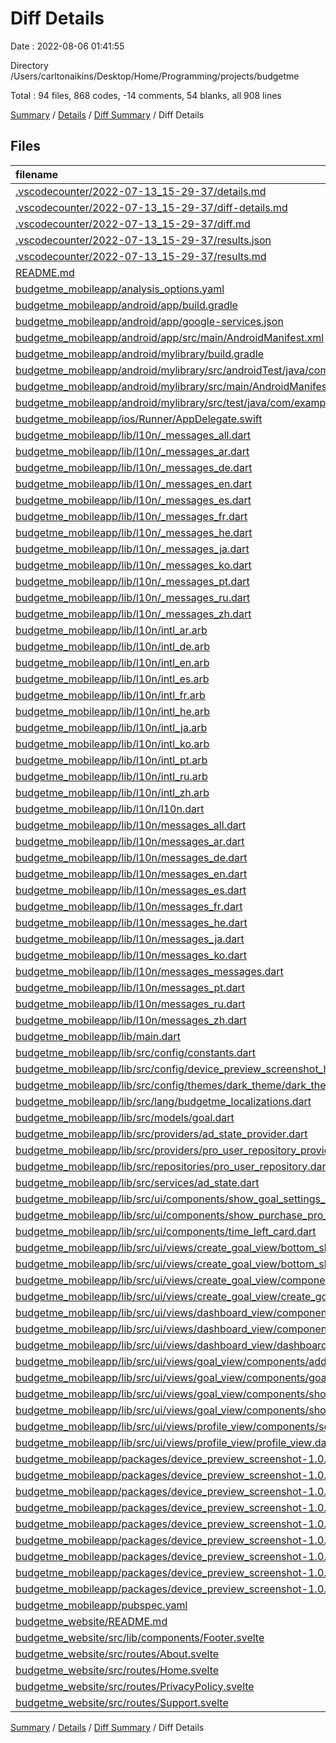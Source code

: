 # Diff Details

Date : 2022-08-06 01:41:55

Directory /Users/carltonaikins/Desktop/Home/Programming/projects/budgetme

Total : 94 files,  868 codes, -14 comments, 54 blanks, all 908 lines

[Summary](results.md) / [Details](details.md) / [Diff Summary](diff.md) / Diff Details

## Files
| filename | language | code | comment | blank | total |
| :--- | :--- | ---: | ---: | ---: | ---: |
| [.vscodecounter/2022-07-13_15-29-37/details.md](/.vscodecounter/2022-07-13_15-29-37/details.md) | Markdown | 252 | 0 | 6 | 258 |
| [.vscodecounter/2022-07-13_15-29-37/diff-details.md](/.vscodecounter/2022-07-13_15-29-37/diff-details.md) | Markdown | 60 | 0 | 6 | 66 |
| [.vscodecounter/2022-07-13_15-29-37/diff.md](/.vscodecounter/2022-07-13_15-29-37/diff.md) | Markdown | 34 | 0 | 7 | 41 |
| [.vscodecounter/2022-07-13_15-29-37/results.json](/.vscodecounter/2022-07-13_15-29-37/results.json) | JSON | 1 | 0 | 0 | 1 |
| [.vscodecounter/2022-07-13_15-29-37/results.md](/.vscodecounter/2022-07-13_15-29-37/results.md) | Markdown | 115 | 0 | 7 | 122 |
| [README.md](/README.md) | Markdown | 29 | -30 | 1 | 0 |
| [budgetme_mobileapp/analysis_options.yaml](/budgetme_mobileapp/analysis_options.yaml) | YAML | 3 | 23 | 4 | 30 |
| [budgetme_mobileapp/android/app/build.gradle](/budgetme_mobileapp/android/app/build.gradle) | Groovy | 15 | -2 | 2 | 15 |
| [budgetme_mobileapp/android/app/google-services.json](/budgetme_mobileapp/android/app/google-services.json) | JSON | 36 | 0 | 0 | 36 |
| [budgetme_mobileapp/android/app/src/main/AndroidManifest.xml](/budgetme_mobileapp/android/app/src/main/AndroidManifest.xml) | XML | 5 | 0 | 0 | 5 |
| [budgetme_mobileapp/android/mylibrary/build.gradle](/budgetme_mobileapp/android/mylibrary/build.gradle) | Groovy | 29 | 0 | 6 | 35 |
| [budgetme_mobileapp/android/mylibrary/src/androidTest/java/com/example/mylibrary/ExampleInstrumentedTest.java](/budgetme_mobileapp/android/mylibrary/src/androidTest/java/com/example/mylibrary/ExampleInstrumentedTest.java) | Java | 15 | 6 | 5 | 26 |
| [budgetme_mobileapp/android/mylibrary/src/main/AndroidManifest.xml](/budgetme_mobileapp/android/mylibrary/src/main/AndroidManifest.xml) | XML | 4 | 0 | 1 | 5 |
| [budgetme_mobileapp/android/mylibrary/src/test/java/com/example/mylibrary/ExampleUnitTest.java](/budgetme_mobileapp/android/mylibrary/src/test/java/com/example/mylibrary/ExampleUnitTest.java) | Java | 9 | 5 | 3 | 17 |
| [budgetme_mobileapp/ios/Runner/AppDelegate.swift](/budgetme_mobileapp/ios/Runner/AppDelegate.swift) | Swift | 2 | 0 | 2 | 4 |
| [budgetme_mobileapp/lib/l10n/_messages_all.dart](/budgetme_mobileapp/lib/l10n/_messages_all.dart) | Dart | -84 | -11 | -10 | -105 |
| [budgetme_mobileapp/lib/l10n/_messages_ar.dart](/budgetme_mobileapp/lib/l10n/_messages_ar.dart) | Dart | -27 | -11 | -9 | -47 |
| [budgetme_mobileapp/lib/l10n/_messages_de.dart](/budgetme_mobileapp/lib/l10n/_messages_de.dart) | Dart | -27 | -11 | -9 | -47 |
| [budgetme_mobileapp/lib/l10n/_messages_en.dart](/budgetme_mobileapp/lib/l10n/_messages_en.dart) | Dart | -27 | -11 | -9 | -47 |
| [budgetme_mobileapp/lib/l10n/_messages_es.dart](/budgetme_mobileapp/lib/l10n/_messages_es.dart) | Dart | -27 | -11 | -9 | -47 |
| [budgetme_mobileapp/lib/l10n/_messages_fr.dart](/budgetme_mobileapp/lib/l10n/_messages_fr.dart) | Dart | -27 | -11 | -9 | -47 |
| [budgetme_mobileapp/lib/l10n/_messages_he.dart](/budgetme_mobileapp/lib/l10n/_messages_he.dart) | Dart | -27 | -11 | -9 | -47 |
| [budgetme_mobileapp/lib/l10n/_messages_ja.dart](/budgetme_mobileapp/lib/l10n/_messages_ja.dart) | Dart | -27 | -11 | -9 | -47 |
| [budgetme_mobileapp/lib/l10n/_messages_ko.dart](/budgetme_mobileapp/lib/l10n/_messages_ko.dart) | Dart | -27 | -11 | -9 | -47 |
| [budgetme_mobileapp/lib/l10n/_messages_pt.dart](/budgetme_mobileapp/lib/l10n/_messages_pt.dart) | Dart | -27 | -11 | -9 | -47 |
| [budgetme_mobileapp/lib/l10n/_messages_ru.dart](/budgetme_mobileapp/lib/l10n/_messages_ru.dart) | Dart | -27 | -11 | -9 | -47 |
| [budgetme_mobileapp/lib/l10n/_messages_zh.dart](/budgetme_mobileapp/lib/l10n/_messages_zh.dart) | Dart | -27 | -11 | -9 | -47 |
| [budgetme_mobileapp/lib/l10n/intl_ar.arb](/budgetme_mobileapp/lib/l10n/intl_ar.arb) | JSON | 4 | 0 | 0 | 4 |
| [budgetme_mobileapp/lib/l10n/intl_de.arb](/budgetme_mobileapp/lib/l10n/intl_de.arb) | JSON | 4 | 0 | 0 | 4 |
| [budgetme_mobileapp/lib/l10n/intl_en.arb](/budgetme_mobileapp/lib/l10n/intl_en.arb) | JSON | 4 | 0 | -1 | 3 |
| [budgetme_mobileapp/lib/l10n/intl_es.arb](/budgetme_mobileapp/lib/l10n/intl_es.arb) | JSON | 4 | 0 | 0 | 4 |
| [budgetme_mobileapp/lib/l10n/intl_fr.arb](/budgetme_mobileapp/lib/l10n/intl_fr.arb) | JSON | 4 | 0 | 0 | 4 |
| [budgetme_mobileapp/lib/l10n/intl_he.arb](/budgetme_mobileapp/lib/l10n/intl_he.arb) | JSON | 4 | 0 | 0 | 4 |
| [budgetme_mobileapp/lib/l10n/intl_ja.arb](/budgetme_mobileapp/lib/l10n/intl_ja.arb) | JSON | 4 | 0 | 0 | 4 |
| [budgetme_mobileapp/lib/l10n/intl_ko.arb](/budgetme_mobileapp/lib/l10n/intl_ko.arb) | JSON | 4 | 0 | 0 | 4 |
| [budgetme_mobileapp/lib/l10n/intl_pt.arb](/budgetme_mobileapp/lib/l10n/intl_pt.arb) | JSON | 4 | 0 | 0 | 4 |
| [budgetme_mobileapp/lib/l10n/intl_ru.arb](/budgetme_mobileapp/lib/l10n/intl_ru.arb) | JSON | 4 | 0 | 0 | 4 |
| [budgetme_mobileapp/lib/l10n/intl_zh.arb](/budgetme_mobileapp/lib/l10n/intl_zh.arb) | JSON | 4 | 0 | 0 | 4 |
| [budgetme_mobileapp/lib/l10n/l10n.dart](/budgetme_mobileapp/lib/l10n/l10n.dart) | Dart | 40 | 1 | 1 | 42 |
| [budgetme_mobileapp/lib/l10n/messages_all.dart](/budgetme_mobileapp/lib/l10n/messages_all.dart) | Dart | 4 | 0 | 0 | 4 |
| [budgetme_mobileapp/lib/l10n/messages_ar.dart](/budgetme_mobileapp/lib/l10n/messages_ar.dart) | Dart | 1 | 0 | 0 | 1 |
| [budgetme_mobileapp/lib/l10n/messages_de.dart](/budgetme_mobileapp/lib/l10n/messages_de.dart) | Dart | 1 | 0 | 0 | 1 |
| [budgetme_mobileapp/lib/l10n/messages_en.dart](/budgetme_mobileapp/lib/l10n/messages_en.dart) | Dart | -1 | 0 | 0 | -1 |
| [budgetme_mobileapp/lib/l10n/messages_es.dart](/budgetme_mobileapp/lib/l10n/messages_es.dart) | Dart | 1 | 0 | 0 | 1 |
| [budgetme_mobileapp/lib/l10n/messages_fr.dart](/budgetme_mobileapp/lib/l10n/messages_fr.dart) | Dart | 7 | 0 | 0 | 7 |
| [budgetme_mobileapp/lib/l10n/messages_he.dart](/budgetme_mobileapp/lib/l10n/messages_he.dart) | Dart | 1 | 0 | 0 | 1 |
| [budgetme_mobileapp/lib/l10n/messages_ja.dart](/budgetme_mobileapp/lib/l10n/messages_ja.dart) | Dart | 1 | 0 | 0 | 1 |
| [budgetme_mobileapp/lib/l10n/messages_ko.dart](/budgetme_mobileapp/lib/l10n/messages_ko.dart) | Dart | 1 | 0 | 0 | 1 |
| [budgetme_mobileapp/lib/l10n/messages_messages.dart](/budgetme_mobileapp/lib/l10n/messages_messages.dart) | Dart | 86 | 9 | 14 | 109 |
| [budgetme_mobileapp/lib/l10n/messages_pt.dart](/budgetme_mobileapp/lib/l10n/messages_pt.dart) | Dart | 1 | 0 | 0 | 1 |
| [budgetme_mobileapp/lib/l10n/messages_ru.dart](/budgetme_mobileapp/lib/l10n/messages_ru.dart) | Dart | 1 | 0 | 0 | 1 |
| [budgetme_mobileapp/lib/l10n/messages_zh.dart](/budgetme_mobileapp/lib/l10n/messages_zh.dart) | Dart | 1 | 0 | 0 | 1 |
| [budgetme_mobileapp/lib/main.dart](/budgetme_mobileapp/lib/main.dart) | Dart | -6 | 5 | 2 | 1 |
| [budgetme_mobileapp/lib/src/config/constants.dart](/budgetme_mobileapp/lib/src/config/constants.dart) | Dart | 12 | 0 | 1 | 13 |
| [budgetme_mobileapp/lib/src/config/device_preview_screenshot_helper.dart](/budgetme_mobileapp/lib/src/config/device_preview_screenshot_helper.dart) | Dart | 34 | 9 | 5 | 48 |
| [budgetme_mobileapp/lib/src/config/themes/dark_theme/dark_theme.dart](/budgetme_mobileapp/lib/src/config/themes/dark_theme/dark_theme.dart) | Dart | 1 | 0 | 0 | 1 |
| [budgetme_mobileapp/lib/src/lang/budgetme_localizations.dart](/budgetme_mobileapp/lib/src/lang/budgetme_localizations.dart) | Dart | 4 | 0 | 1 | 5 |
| [budgetme_mobileapp/lib/src/models/goal.dart](/budgetme_mobileapp/lib/src/models/goal.dart) | Dart | 14 | 0 | 1 | 15 |
| [budgetme_mobileapp/lib/src/providers/ad_state_provider.dart](/budgetme_mobileapp/lib/src/providers/ad_state_provider.dart) | Dart | 5 | 17 | 4 | 26 |
| [budgetme_mobileapp/lib/src/providers/pro_user_repository_provider.dart](/budgetme_mobileapp/lib/src/providers/pro_user_repository_provider.dart) | Dart | 5 | 0 | 2 | 7 |
| [budgetme_mobileapp/lib/src/repositories/pro_user_repository.dart](/budgetme_mobileapp/lib/src/repositories/pro_user_repository.dart) | Dart | 15 | 2 | 10 | 27 |
| [budgetme_mobileapp/lib/src/services/ad_state.dart](/budgetme_mobileapp/lib/src/services/ad_state.dart) | Dart | 22 | 19 | 6 | 47 |
| [budgetme_mobileapp/lib/src/ui/components/show_goal_settings_bottom_sheet.dart](/budgetme_mobileapp/lib/src/ui/components/show_goal_settings_bottom_sheet.dart) | Dart | 130 | 20 | 6 | 156 |
| [budgetme_mobileapp/lib/src/ui/components/show_purchase_pro_bottom_sheet.dart](/budgetme_mobileapp/lib/src/ui/components/show_purchase_pro_bottom_sheet.dart) | Dart | 107 | 10 | 26 | 143 |
| [budgetme_mobileapp/lib/src/ui/components/time_left_card.dart](/budgetme_mobileapp/lib/src/ui/components/time_left_card.dart) | Dart | 7 | 0 | 0 | 7 |
| [budgetme_mobileapp/lib/src/ui/views/create_goal_view/bottom_sheet_views/view_five.dart](/budgetme_mobileapp/lib/src/ui/views/create_goal_view/bottom_sheet_views/view_five.dart) | Dart | 24 | 2 | 5 | 31 |
| [budgetme_mobileapp/lib/src/ui/views/create_goal_view/bottom_sheet_views/view_three.dart](/budgetme_mobileapp/lib/src/ui/views/create_goal_view/bottom_sheet_views/view_three.dart) | Dart | 18 | 0 | 1 | 19 |
| [budgetme_mobileapp/lib/src/ui/views/create_goal_view/components/show_image_selection_bottom_sheet.dart](/budgetme_mobileapp/lib/src/ui/views/create_goal_view/components/show_image_selection_bottom_sheet.dart) | Dart | 0 | 0 | -1 | -1 |
| [budgetme_mobileapp/lib/src/ui/views/create_goal_view/create_goal_view.dart](/budgetme_mobileapp/lib/src/ui/views/create_goal_view/create_goal_view.dart) | Dart | -14 | 0 | 0 | -14 |
| [budgetme_mobileapp/lib/src/ui/views/dashboard_view/components/add_goal_button.dart](/budgetme_mobileapp/lib/src/ui/views/dashboard_view/components/add_goal_button.dart) | Dart | 1 | 0 | 0 | 1 |
| [budgetme_mobileapp/lib/src/ui/views/dashboard_view/components/goal_card.dart](/budgetme_mobileapp/lib/src/ui/views/dashboard_view/components/goal_card.dart) | Dart | 1 | 0 | 0 | 1 |
| [budgetme_mobileapp/lib/src/ui/views/dashboard_view/dashboard_view.dart](/budgetme_mobileapp/lib/src/ui/views/dashboard_view/dashboard_view.dart) | Dart | -3 | 0 | -2 | -5 |
| [budgetme_mobileapp/lib/src/ui/views/goal_view/components/add_money_button.dart](/budgetme_mobileapp/lib/src/ui/views/goal_view/components/add_money_button.dart) | Dart | 0 | 1 | 0 | 1 |
| [budgetme_mobileapp/lib/src/ui/views/goal_view/components/goal_view_header.dart](/budgetme_mobileapp/lib/src/ui/views/goal_view/components/goal_view_header.dart) | Dart | 1 | 0 | 0 | 1 |
| [budgetme_mobileapp/lib/src/ui/views/goal_view/components/show_add_money_bottom_sheet.dart](/budgetme_mobileapp/lib/src/ui/views/goal_view/components/show_add_money_bottom_sheet.dart) | Dart | 33 | 3 | 11 | 47 |
| [budgetme_mobileapp/lib/src/ui/views/goal_view/components/show_goal_settings_bottom_sheet.dart](/budgetme_mobileapp/lib/src/ui/views/goal_view/components/show_goal_settings_bottom_sheet.dart) | Dart | -125 | -20 | -5 | -150 |
| [budgetme_mobileapp/lib/src/ui/views/profile_view/components/settings_section.dart](/budgetme_mobileapp/lib/src/ui/views/profile_view/components/settings_section.dart) | Dart | -8 | 0 | 0 | -8 |
| [budgetme_mobileapp/lib/src/ui/views/profile_view/profile_view.dart](/budgetme_mobileapp/lib/src/ui/views/profile_view/profile_view.dart) | Dart | 2 | 0 | 0 | 2 |
| [budgetme_mobileapp/packages/device_preview_screenshot-1.0.0/CHANGELOG.md](/budgetme_mobileapp/packages/device_preview_screenshot-1.0.0/CHANGELOG.md) | Markdown | 8 | 0 | 8 | 16 |
| [budgetme_mobileapp/packages/device_preview_screenshot-1.0.0/README.md](/budgetme_mobileapp/packages/device_preview_screenshot-1.0.0/README.md) | Markdown | 25 | 0 | 14 | 39 |
| [budgetme_mobileapp/packages/device_preview_screenshot-1.0.0/analysis_options.yaml](/budgetme_mobileapp/packages/device_preview_screenshot-1.0.0/analysis_options.yaml) | YAML | 1 | 2 | 2 | 5 |
| [budgetme_mobileapp/packages/device_preview_screenshot-1.0.0/lib/device_preview_screenshot.dart](/budgetme_mobileapp/packages/device_preview_screenshot-1.0.0/lib/device_preview_screenshot.dart) | Dart | 6 | 0 | 4 | 10 |
| [budgetme_mobileapp/packages/device_preview_screenshot-1.0.0/lib/src/processors/base64.dart](/budgetme_mobileapp/packages/device_preview_screenshot-1.0.0/lib/src/processors/base64.dart) | Dart | 16 | 3 | 3 | 22 |
| [budgetme_mobileapp/packages/device_preview_screenshot-1.0.0/lib/src/processors/file.dart](/budgetme_mobileapp/packages/device_preview_screenshot-1.0.0/lib/src/processors/file.dart) | Dart | 27 | 3 | 5 | 35 |
| [budgetme_mobileapp/packages/device_preview_screenshot-1.0.0/lib/src/processors/processor.dart](/budgetme_mobileapp/packages/device_preview_screenshot-1.0.0/lib/src/processors/processor.dart) | Dart | 6 | 0 | 2 | 8 |
| [budgetme_mobileapp/packages/device_preview_screenshot-1.0.0/lib/src/section.dart](/budgetme_mobileapp/packages/device_preview_screenshot-1.0.0/lib/src/section.dart) | Dart | 88 | 28 | 8 | 124 |
| [budgetme_mobileapp/packages/device_preview_screenshot-1.0.0/pubspec.yaml](/budgetme_mobileapp/packages/device_preview_screenshot-1.0.0/pubspec.yaml) | YAML | 16 | 0 | 4 | 20 |
| [budgetme_mobileapp/pubspec.yaml](/budgetme_mobileapp/pubspec.yaml) | YAML | 6 | 2 | 2 | 10 |
| [budgetme_website/README.md](/budgetme_website/README.md) | Markdown | -28 | 0 | -21 | -49 |
| [budgetme_website/src/lib/components/Footer.svelte](/budgetme_website/src/lib/components/Footer.svelte) | Svelte | 0 | 0 | -1 | -1 |
| [budgetme_website/src/routes/About.svelte](/budgetme_website/src/routes/About.svelte) | Svelte | 0 | 0 | -1 | -1 |
| [budgetme_website/src/routes/Home.svelte](/budgetme_website/src/routes/Home.svelte) | Svelte | 0 | 0 | -1 | -1 |
| [budgetme_website/src/routes/PrivacyPolicy.svelte](/budgetme_website/src/routes/PrivacyPolicy.svelte) | Svelte | 0 | 0 | -1 | -1 |
| [budgetme_website/src/routes/Support.svelte](/budgetme_website/src/routes/Support.svelte) | Svelte | 0 | 0 | -1 | -1 |

[Summary](results.md) / [Details](details.md) / [Diff Summary](diff.md) / Diff Details
